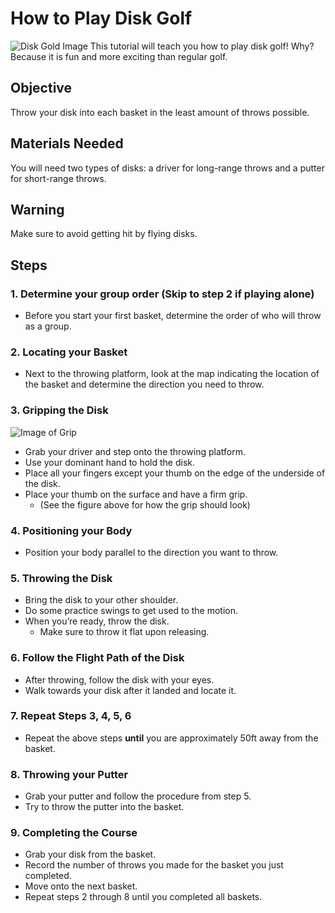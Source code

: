 # How to Play Disk Golf
![Disk Gold Image](https://s.hdnux.com/photos/01/13/14/55/19712850/3/2400x0.jpg)
This tutorial will teach you how to play disk golf! Why? Because it is fun and more exciting than regular golf.

## Objective
Throw your disk into each basket in the least amount of throws possible.

## Materials Needed
You will need two types of disks: a driver for long-range throws and a putter for short-range throws.

## Warning
Make sure to avoid getting hit by flying disks.

## Steps
### **1. Determine your group order (Skip to step 2 if playing alone)**
- Before you start your first basket, determine the order of who will throw as a group.

### **2. Locating your Basket**
- Next to the throwing platform, look at the map indicating the location of the basket and determine the direction you need to throw.

### **3. Gripping the Disk**
![Image of Grip](https://discgolfmentor.com/wp-content/uploads/2019/08/power-grip-1-1024x388.jpg)
- Grab your driver and step onto the throwing platform.
- Use your dominant hand to hold the disk.
- Place all your fingers except your thumb on the edge of the underside of the disk.
- Place your thumb on the surface and have a firm grip.
  - (See the figure above for how the grip should look)

### **4. Positioning your Body**
- Position your body parallel to the direction you want to throw.

### **5. Throwing the Disk**
- Bring the disk to your other shoulder.
- Do some practice swings to get used to the motion.
- When you’re ready, throw the disk.
  - Make sure to throw it flat upon releasing.

### **6. Follow the Flight Path of the Disk**
- After throwing, follow the disk with your eyes.
- Walk towards your disk after it landed and locate it.

### **7. Repeat Steps 3, 4, 5, 6**
- Repeat the above steps **until** you are approximately 50ft away from the basket.

### **8. Throwing your Putter**
- Grab your putter and follow the procedure from step 5.
- Try to throw the putter into the basket.

### **9. Completing the Course**
- Grab your disk from the basket.
- Record the number of throws you made for the basket you just completed.
- Move onto the next basket.
- Repeat steps 2 through 8 until you completed all baskets.







